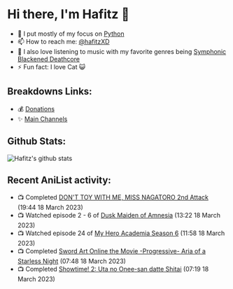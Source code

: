 # Hi there, I'm Hafitz 👋
- 🐍 I put mostly of my focus on [Python](https://python.org)
- 📫 How to reach me: [@hafitzXD](https://t.me/hafitzXD)
- 🎵 I also love listening to music with my favorite genres being [Symphonic Blackened Deathcore](https://youtu.be/qyYmS_iBcy4)
- ⚡ Fun fact: I love Cat 😺

## Breakdowns Links:
- 💰 [Donations](https://t.me/TheBreakdowns/2)
- ✨ [Main Channels](https://t.me/TheBreakdowns)

## Github Stats:
![Hafitz's github stats](https://github-readme-stats.vercel.app/api?username=breakdowns&show_icons=true&count_private=true&bg_color=00000000&text_color=777)

## Recent AniList activity:
<!-- ANILIST_ACTIVITY:start -->

-   📺 Completed [DON'T TOY WITH ME, MISS NAGATORO 2nd Attack](https://anilist.co/anime/140596) (19:44 18 March 2023)
-   📺 Watched episode 2 - 6 of [Dusk Maiden of Amnesia](https://anilist.co/anime/12445) (13:22 18 March 2023)
-   📺 Watched episode 24 of [My Hero Academia Season 6](https://anilist.co/anime/139630) (11:58 18 March 2023)
-   📺 Completed [Sword Art Online the Movie -Progressive- Aria of a Starless Night](https://anilist.co/anime/124140) (07:48 18 March 2023)
-   📺 Completed [Showtime! 2: Uta no Onee-san datte Shitai](https://anilist.co/anime/142136) (07:19 18 March 2023)

<!-- ANILIST_ACTIVITY:end -->
